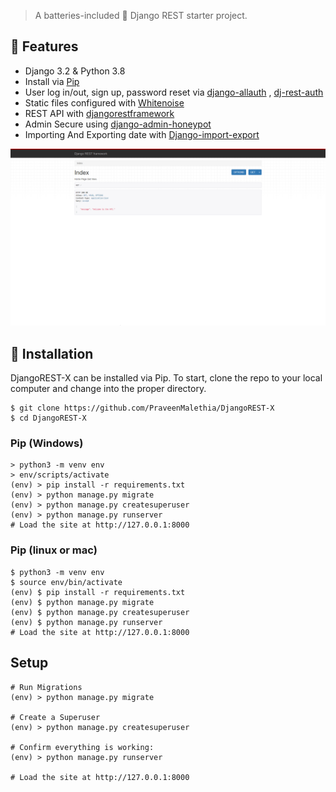 > A batteries-included 🔋 Django REST starter project. 

## 🚀 Features

- Django 3.2 & Python 3.8
- Install via [Pip](https://pypi.org/project/pip/)
- User log in/out, sign up, password reset via [django-allauth](https://github.com/pennersr/django-allauth) , [dj-rest-auth](https://dj-rest-auth.readthedocs.io/en/latest/index.html)
- Static files configured with [Whitenoise](http://whitenoise.evans.io/en/stable/index.html)
- REST API with [djangorestframework](https://www.django-rest-framework.org/)
- Admin Secure using [django-admin-honeypot](https://github.com/dmpayton/django-admin-honeypot)
- Importing And Exporting date with [Django-import-export](https://django-import-export.readthedocs.io/en/latest/)

![Home](home.png)



## 📖 Installation
DjangoREST-X can be installed via Pip. To start, clone the repo to your local computer and change into the proper directory.

```
$ git clone https://github.com/PraveenMalethia/DjangoREST-X
$ cd DjangoREST-X
```

### Pip (Windows)

```
> python3 -m venv env
> env/scripts/activate
(env) > pip install -r requirements.txt
(env) > python manage.py migrate
(env) > python manage.py createsuperuser
(env) > python manage.py runserver
# Load the site at http://127.0.0.1:8000
```
### Pip (linux or mac)

```
$ python3 -m venv env
$ source env/bin/activate
(env) $ pip install -r requirements.txt
(env) $ python manage.py migrate
(env) $ python manage.py createsuperuser
(env) $ python manage.py runserver
# Load the site at http://127.0.0.1:8000
```



## Setup

```
# Run Migrations
(env) > python manage.py migrate

# Create a Superuser
(env) > python manage.py createsuperuser

# Confirm everything is working:
(env) > python manage.py runserver

# Load the site at http://127.0.0.1:8000
```
